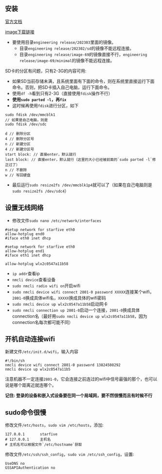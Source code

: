 ## 安装
[官方文档](https://doc-en.rvspace.org/VisionFive2/Quick_Start_Guide/VisionFive2_QSG/flashing_with_mac_linux.html)

[image下载链接](https://debian.starfivetech.com/)

- 要使用目录`engineering release/202303`里面的镜像。
  - 目录`engineering release/202302/sd`的镜像不能远程连接。
  - 目录`engineering release/image-69`的镜像直接不行，`engineering release/image-69/minimal`的镜像不能远程连接。

SD卡的分区有问题，只有2-3G的内容可用:
- 如果SD当前存储未满，且系统里面有下面的命令，则在系统里直接运行下面命令。否则，把SD卡插入自己电脑，运行下面命令。
- 使用`df -h`看到只有2-3G（直接使用`fdisk`操作不行）
- **使用`sudo parted -l`，再`fix`**
- 这时候再使用`fdisk`进行分区，如下

```
sudo fdisk /dev/mmcblk1
// 如果是自己电脑，则是
sudo fdisk /dev/sdc

d // 删除分区
4 // 删除分区号
n // 新建分区
4 // 新建分区号
start block: // 直接enter，默认就行
last block: // 直接enter，默认就行（这里的大小已经被前面的`sudo parted -l`修正过了）
n // 不删除
w // 写回硬盘
```

- 最后运行`sudo resize2fs /dev/mmcblk1p4`就可以了（如果在自己电脑则是`sudo resize2fs /dev/sdc4`）


## 设置无线网络
- 修改文件`sudo nano /etc/network/interfaces`
```
#setup network for starfive eth0
allow-hotplug end0
#iface eth0 inet dhcp

#setup network for starfive eth0
allow-hotplug end1
#iface eth1 inet dhcp

allow-hotplug wlx2c0547a11b58
```

- `ip addr`查看ip
- `nmcli device`查看设备
- `sudo nmcli radio wifi on`开启wifi
- `sudo nmcli device wifi connect 2801-0 password XXXXX`连接某个wifi，`2801-0`换成具体wifi名，`XXXXX`换成具体的wifi密码
- `sudo nmcli device up wlx2c0547a11b58`启动网卡
- `sudo nmcli connection up 2801-0`启动一个连接，`2801-0`换成具体connection名（最好用`sudo nmcli device up wlx2c0547a11b58`，因为connection名每次都可能不同）

## 开机自动连接wifi
新建文件`/etc/init.d/wifi`，输入内容
```
#!/bin/sh
nmcli device wifi connect 2801-0 password 13824508292
nmcli device up wlx2c0547a11b5
```

注意机器不一定连接`2801-0`，它会连接之前连过的wifi中信号最强的那个，也可以说是哪个距离近就连哪个。

**记住: 登录的设备和嵌入式设备要在同一个局域网，要不然很慢而且有时候不行**

## sudo命令很慢
修改文件`/etc/hosts`，`sudo vim /etc/hosts`，添加:
```
127.0.0.1       starfive
# 127.0.0.1     主机名
# 主机名可以根据文件`/etc/hostname`获取
```
修改文件`/etc/ssh/ssh_config`，`sudo vim /etc/ssh_config`，设置:
```
UseDNS no
GSSAPIAuthentication no
```
